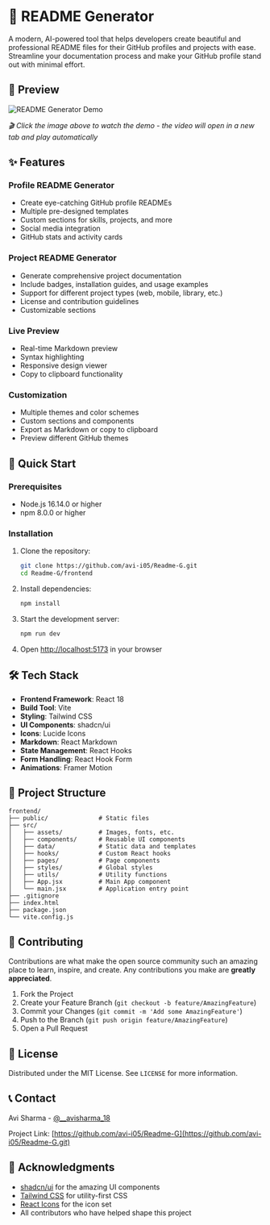 # 📝 README Generator

A modern, AI-powered tool that helps developers create beautiful and professional README files for their GitHub profiles and projects with ease. Streamline your documentation process and make your GitHub profile stand out with minimal effort.

## 🎥 Preview

![README Generator Demo](/PREVIEW.png)

*🎬 Click the image above to watch the demo - the video will open in a new tab and play automatically*

## ✨ Features

### Profile README Generator
- Create eye-catching GitHub profile READMEs
- Multiple pre-designed templates
- Custom sections for skills, projects, and more
- Social media integration
- GitHub stats and activity cards

### Project README Generator
- Generate comprehensive project documentation
- Include badges, installation guides, and usage examples
- Support for different project types (web, mobile, library, etc.)
- License and contribution guidelines
- Customizable sections

### Live Preview
- Real-time Markdown preview
- Syntax highlighting
- Responsive design viewer
- Copy to clipboard functionality

### Customization
- Multiple themes and color schemes
- Custom sections and components
- Export as Markdown or copy to clipboard
- Preview different GitHub themes

## 🚀 Quick Start

### Prerequisites
- Node.js 16.14.0 or higher
- npm 8.0.0 or higher

### Installation

1. Clone the repository:
   ```bash
   git clone https://github.com/avi-i05/Readme-G.git
   cd Readme-G/frontend
   ```

2. Install dependencies:
   ```bash
   npm install
   ```

3. Start the development server:
   ```bash
   npm run dev
   ```

4. Open [http://localhost:5173](http://localhost:5173) in your browser

## 🛠️ Tech Stack

- **Frontend Framework**: React 18
- **Build Tool**: Vite
- **Styling**: Tailwind CSS
- **UI Components**: shadcn/ui
- **Icons**: Lucide Icons
- **Markdown**: React Markdown
- **State Management**: React Hooks
- **Form Handling**: React Hook Form
- **Animations**: Framer Motion

## 📂 Project Structure

```
frontend/
├── public/              # Static files
├── src/
│   ├── assets/          # Images, fonts, etc.
│   ├── components/      # Reusable UI components
│   ├── data/            # Static data and templates
│   ├── hooks/           # Custom React hooks
│   ├── pages/           # Page components
│   ├── styles/          # Global styles
│   ├── utils/           # Utility functions
│   ├── App.jsx          # Main App component
│   └── main.jsx         # Application entry point
├── .gitignore
├── index.html
├── package.json
└── vite.config.js
```

## 🤝 Contributing

Contributions are what make the open source community such an amazing place to learn, inspire, and create. Any contributions you make are **greatly appreciated**.

1. Fork the Project
2. Create your Feature Branch (`git checkout -b feature/AmazingFeature`)
3. Commit your Changes (`git commit -m 'Add some AmazingFeature'`)
4. Push to the Branch (`git push origin feature/AmazingFeature`)
5. Open a Pull Request

## 📄 License

Distributed under the MIT License. See `LICENSE` for more information.

## 📞 Contact

Avi Sharma - [@__avisharma_18](https://instagram.com/__avisharma_18)

Project Link: [https://github.com/avi-i05/Readme-G](https://github.com/avi-i05/Readme-G.git)

## 🙏 Acknowledgments

- [shadcn/ui](https://ui.shadcn.com/) for the amazing UI components
- [Tailwind CSS](https://tailwindcss.com/) for utility-first CSS
- [React Icons](https://react-icons.github.io/react-icons/) for the icon set
- All contributors who have helped shape this project
